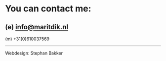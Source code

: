 # You can contact me:

## (e) [info@maritdik.nl](mailto:info@maritdik.nl)

(m) +31(0)610037569

---



Webdesign: Stephan Bakker

